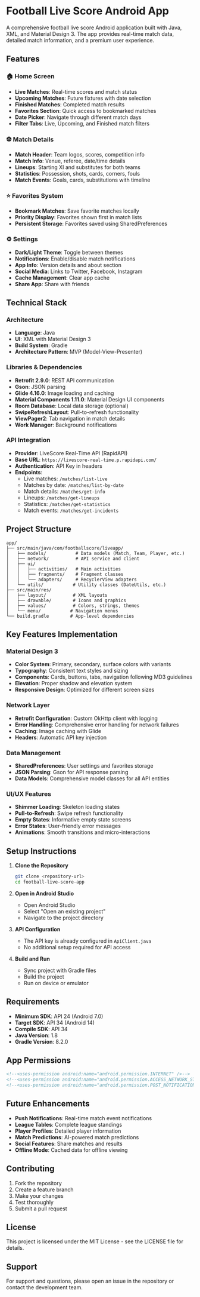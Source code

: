 # Football Live Score Android App

A comprehensive football live score Android application built with Java, XML, and Material Design 3. The app provides real-time match data, detailed match information, and a premium user experience.

## Features

### 🏠 Home Screen
- **Live Matches**: Real-time scores and match status
- **Upcoming Matches**: Future fixtures with date selection
- **Finished Matches**: Completed match results
- **Favorites Section**: Quick access to bookmarked matches
- **Date Picker**: Navigate through different match days
- **Filter Tabs**: Live, Upcoming, and Finished match filters

### ⚽ Match Details
- **Match Header**: Team logos, scores, competition info
- **Match Info**: Venue, referee, date/time details
- **Lineups**: Starting XI and substitutes for both teams
- **Statistics**: Possession, shots, cards, corners, fouls
- **Match Events**: Goals, cards, substitutions with timeline

### ⭐ Favorites System
- **Bookmark Matches**: Save favorite matches locally
- **Priority Display**: Favorites shown first in match lists
- **Persistent Storage**: Favorites saved using SharedPreferences

### ⚙️ Settings
- **Dark/Light Theme**: Toggle between themes
- **Notifications**: Enable/disable match notifications
- **App Info**: Version details and about section
- **Social Media**: Links to Twitter, Facebook, Instagram
- **Cache Management**: Clear app cache
- **Share App**: Share with friends

## Technical Stack

### Architecture
- **Language**: Java
- **UI**: XML with Material Design 3
- **Build System**: Gradle
- **Architecture Pattern**: MVP (Model-View-Presenter)

### Libraries & Dependencies
- **Retrofit 2.9.0**: REST API communication
- **Gson**: JSON parsing
- **Glide 4.16.0**: Image loading and caching
- **Material Components 1.11.0**: Material Design UI components
- **Room Database**: Local data storage (optional)
- **SwipeRefreshLayout**: Pull-to-refresh functionality
- **ViewPager2**: Tab navigation in match details
- **Work Manager**: Background notifications

### API Integration
- **Provider**: LiveScore Real-Time API (RapidAPI)
- **Base URL**: `https://livescore-real-time.p.rapidapi.com/`
- **Authentication**: API Key in headers
- **Endpoints**:
  - Live matches: `/matches/list-live`
  - Matches by date: `/matches/list-by-date`
  - Match details: `/matches/get-info`
  - Lineups: `/matches/get-lineups`
  - Statistics: `/matches/get-statistics`
  - Match events: `/matches/get-incidents`

## Project Structure

```
app/
├── src/main/java/com/footballscore/liveapp/
│   ├── models/           # Data models (Match, Team, Player, etc.)
│   ├── network/          # API service and client
│   ├── ui/
│   │   ├── activities/   # Main activities
│   │   ├── fragments/    # Fragment classes
│   │   └── adapters/     # RecyclerView adapters
│   └── utils/           # Utility classes (DateUtils, etc.)
├── src/main/res/
│   ├── layout/          # XML layouts
│   ├── drawable/        # Icons and graphics
│   ├── values/          # Colors, strings, themes
│   └── menu/           # Navigation menus
└── build.gradle        # App-level dependencies
```

## Key Features Implementation

### Material Design 3
- **Color System**: Primary, secondary, surface colors with variants
- **Typography**: Consistent text styles and sizing
- **Components**: Cards, buttons, tabs, navigation following MD3 guidelines
- **Elevation**: Proper shadow and elevation system
- **Responsive Design**: Optimized for different screen sizes

### Network Layer
- **Retrofit Configuration**: Custom OkHttp client with logging
- **Error Handling**: Comprehensive error handling for network failures
- **Caching**: Image caching with Glide
- **Headers**: Automatic API key injection

### Data Management
- **SharedPreferences**: User settings and favorites storage
- **JSON Parsing**: Gson for API response parsing
- **Data Models**: Comprehensive model classes for all API entities

### UI/UX Features
- **Shimmer Loading**: Skeleton loading states
- **Pull-to-Refresh**: Swipe refresh functionality
- **Empty States**: Informative empty state screens
- **Error States**: User-friendly error messages
- **Animations**: Smooth transitions and micro-interactions

## Setup Instructions

1. **Clone the Repository**
   ```bash
   git clone <repository-url>
   cd football-live-score-app
   ```

2. **Open in Android Studio**
   - Open Android Studio
   - Select "Open an existing project"
   - Navigate to the project directory

3. **API Configuration**
   - The API key is already configured in `ApiClient.java`
   - No additional setup required for API access

4. **Build and Run**
   - Sync project with Gradle files
   - Build the project
   - Run on device or emulator

## Requirements

- **Minimum SDK**: API 24 (Android 7.0)
- **Target SDK**: API 34 (Android 14)
- **Compile SDK**: API 34
- **Java Version**: 1.8
- **Gradle Version**: 8.2.0

## App Permissions

```xml
<!--<uses-permission android:name="android.permission.INTERNET" />-->
<!--<uses-permission android:name="android.permission.ACCESS_NETWORK_STATE" />-->
<!--<uses-permission android:name="android.permission.POST_NOTIFICATIONS" />
```

## Future Enhancements

- **Push Notifications**: Real-time match event notifications
- **League Tables**: Complete league standings
- **Player Profiles**: Detailed player information
- **Match Predictions**: AI-powered match predictions
- **Social Features**: Share matches and results
- **Offline Mode**: Cached data for offline viewing

## Contributing

1. Fork the repository
2. Create a feature branch
3. Make your changes
4. Test thoroughly
5. Submit a pull request

## License

This project is licensed under the MIT License - see the LICENSE file for details.

## Support

For support and questions, please open an issue in the repository or contact the development team.